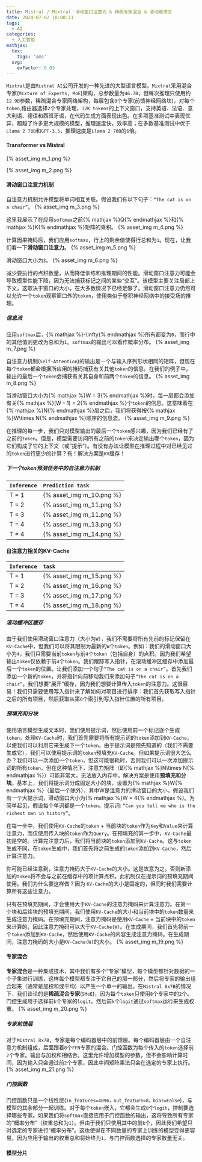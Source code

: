 ```yaml
---
title: Mistral / Mixtral：滑动窗口注意力 & 稀疏专家混合 & 滚动缓冲区
date: 2024-07-02 18:00:11
tags:
  - AI
categories:
  - 人工智能
mathjax:
  tex:
    tags: 'ams'
  svg:
    exFactor: 0.03
---
```


`Mixtral`是由`Mistral AI`公司开发的一种先进的大型语言模型。`Mixtral`采用混合专家(`Mixture of Experts, MoE`)架构，总参数量为`46.7B`，但每次推理只使用约`12.9B`参数，稀疏混合专家网络架构，每层包含`8`个专家(前馈神经网络块)，对每个`token`,路由器选择`2`个专家处理，`32K tokens`的上下文窗口，支持英语、法语、意大利语、德语和西班牙语，在代码生成方面表现出色。在多项基准测试中表现优异，超越了许多更大规模的模型，推理速度快，效率高；在多数基准测试中优于`Llama 2 70B`和`GPT-3.5`，推理速度是`Llama 2 70B`的`6`倍。
<!-- more -->

#### Transformer vs Mistral

{% asset_img m_1.png %}

{% asset_img m_2.png %}

#### 滑动窗口注意力机制

自注意力机制允许模型将单词相互关联。假设我们有以下句子：`“The cat is on a chair”`。
{% asset_img m_3.png %}

这里我展示了在应用`softmax`之前{% mathjax %}Q{% endmathjax %}和{% mathjax %}K{% endmathjax %}矩阵的乘积。
{% asset_img m_4.png %}

计算因果掩码后，我们应用`softmax`，行上的剩余值使得行总和为`1`。现在，让我们看一下**滑动窗口注意力**。
{% asset_img m_5.png %}

滑动窗口大小为`3`。
{% asset_img m_6.png %}

减少要执行的点积数量，从而降低训练和推理期间的性能。滑动窗口注意力可能会导致模型性能下降，因为无法捕获标记之间的某些“交互”。该模型主要关注局部上下文，这取决于窗口的大小，在大多数情况下已经足够了。滑动窗口注意力仍然可以允许一个`token`观察窗口外的`token`，使用类似于卷积神经网络中的接受场的推理。
##### 信息流

应用`softmax`后，{% mathjax %}-\infty{% endmathjax %}所有都变为`0`，而行中的其他值则更改为总和为`1`。`softmax`的输出可以看作概率分布。
{% asset_img m_7.png %}

自注意力机制(`Self-Attention`)的输出是一个与输入序列形状相同的矩阵，但现在每个`token`都会根据所应用的掩码捕获有关其他`token`的信息。在我们的例子中，输出的最后一个`token`会捕获有关其自身和前两个`token`的信息。
{% asset_img m_8.png %}

当滑动窗口大小为{% mathjax %}W = 3{% endmathjax %}时，每一层都会添加有关{% mathjax %}(W - 1) = 2{% endmathjax %}个`token`的信息。这意味着在{% mathjax %}N{% endmathjax %}层之后，我们将获得按{% mathjax %}W\times N{% endmathjax %}顺序的信息流。
{% asset_img m_9.png %}

在推理的每一步，我们只对模型输出的最后一个`token`感兴趣，因为我们已经有了之前的`token`。但是，模型需要访问所有之前的`token`来决定输出哪个`token`，因为它们构成了它的上下文（或“提示”）。有没有办法让模型在推理过程中对已经见过的`token`进行更少的计算？有！解决方案是`KV`缓存！
##### 下一个token预测任务中的自注意力机制

|`Inference`|`Prediction task`|
|:---|:---|
|T = 1|{% asset_img m_10.png %}|
|T = 2|{% asset_img m_11.png %}|
|T = 3|{% asset_img m_11.png %}|
|T = 4|{% asset_img m_13.png %}|
|T = 4|{% asset_img m_14.png %}|

#### 自注意力相关的KV-Cache

|`Inference`|`task`|
|:---|:---|
|T = 1|{% asset_img m_15.png %}|
|T = 2|{% asset_img m_16.png %}|
|T = 3|{% asset_img m_17.png %}|
|T = 4|{% asset_img m_18.png %}|

##### 滚动缓冲区缓存

由于我们使用滑动窗口注意力（大小为`W`），我们不需要将所有先前的标记保留在`KV-Cache`中，但我们可以将其限制为最新的`W`个`token`。例如：我们的滑动窗口大小为`4`，我们只需要当前`token`与前`4`个`token`（包括自身）的点积。因为我们希望输出`token`仅依赖于前`4`个`token`。我们跟踪写入指针，在滚动缓冲区缓存中添加最后一个`token`的位置。让我们添加一个句子`“The cat is on a chair”`。首先我们添加一个新的`token`，并将指针向前移动我们来添加句子`“The cat is on a chair”`。我们想要“展开”缓存，因为我们想要计算传入`token`的注意力。这很容易！我们只需要使用写入指针来了解如何对项目进行排序：我们首先获取写入指针之后的所有项目，然后获取从第`0`个索引到写入指针位置的所有项目。
##### 预填充和分块

使用语言模型生成文本时，我们使用提示词，然后使用前一个标记逐个生成`token`。处理`KV-Cache`时，我们首先需要将所有提示词的`token`添加到`KV-Cache`，以便我们可以利用它来生成下一个`token`。由于提示词是预先知道的（我们不需要生成它），我们可以使用提示词的`token`预填充`KV-Cache`。但如果提示词很大怎么办？我们可以一次添加一个`token`，但这可能很耗时，否则我们可以一次添加提示词的所有`token`，但在这种情况下，注意力矩阵（即{% mathjax %}N\times N{% endmathjax %}）可能非常大，无法放入内存中。解决方案是使用**预填充和分块**。基本上，我们将提示词分成固定大小的块，设置为{% mathjax %}W{% endmathjax %}（最后一个除外），其中W是注意力的滑动窗口的大小。假设我们有一个大提示词，滑动窗口大小为{% mathjax %}W = 4{% endmathjax %}。为简单起见，假设每个单词都是一个`token`。提示词: `“Can you tell me who is the richest man in history”`。

在每一步中，我们使用`KV-Cache`的`token` + 当前块的`token`作为`Key`和`Value`来计算注意力，而仅使用传入块的`token`作为`Query`。在预填充的第一步中，`KV-Cache`最初是空的。计算完注意力后，我们将当前块的`token`添加到`KV-Cache`。这与`token`生成不同，在`token`生成中，我们首先将之前生成的`token`添加到`KV-Cache`，然后计算注意力。

你可能已经注意到，注意力掩码大于`KV-Cache`的大小。这是故意为之，否则新添加的`token`将不会与之前在缓存中的项计算点积。此机制仅在提示词的预填充期间使用。我们为什么要这样做？因为 `KV-Cache`的大小是固定的，但同时我们需要计算所有这些注意力。

只有在预填充期间，才会使用大于`KV-Cache`的注意力掩码来计算注意力。在第一个块和后续块的预填充期间，我们使用`KV-Cache`的大小和当前块中的`token`数量来生成注意力掩码。在预填充期间，注意力掩码是使用`KV-Cache` + 当前块中的`token`来计算的，因此注意力掩码可以大于`KV-Cache(W)`。在生成期间，我们首先将前一个`token`添加到`KV-Cache`，然后使用`KV-Cache`的内容生成注意力掩码。在生成期间，注意力掩码的大小是`KV-Cache(W)`的大小。
{% asset_img m_19.png %}

#### 专家混合

**专家混合**是一种集成技术，其中我们有多个“专家”模型，每个模型都针对数据的一个子集进行训练，这样每个模型都专注于它自己的那一部分，然后将专家的输出组合起来（通常是加权和或平均）以产生一个单一的输出。在`Mistral 8x7B`的情况下，我们谈论的是**稀疏混合专家**(`SMoE`)，因为每个`token`只使用`8`个专家中的`2`个。门控生成用于选择前`k`个专家的`logit`。然后前`k`个`logit`通过`softmax`运行来生成权重。
{% asset_img m_20.png %}

##### 专家前馈层

对于`Mistral 8x7B`，专家是每个编码器层中的前馈层。每个编码器层由一个自注意力机制组成，后面跟着`8`个`FFN`专家的混合。门控函数为每个传入的`token`选择前`2`个专家。输出与加权和相结合。这里允许增加模型的参数，但不会影响计算时间，因为输入只会通过前`2`个专家，因此中间矩阵乘法只会在选定的专家上执行。
{% asset_img m_21.png %}
##### 门控函数

门控函数只是一个线性层(`in_features=4096，out_feature=8，bias=False`)，与模型的其余部分一起训练。对于每个`token`嵌入，它都会生成`8`个`logit`，控制要选择哪些专家。如果我们将`softmax`直接应用于门控函数的输出，这将导致所有专家的“概率分布”（权重总和为`1`）。但由于我们只使用其中的前`k`个，因此我们希望只对选定的专家进行“概率分布”。这也使得在不同数量的专家上训练的模型变得更容易，因为应用于输出的权重总和将始终为`1`，与门控函数选择的专家数量无关。

#### 模型分片

